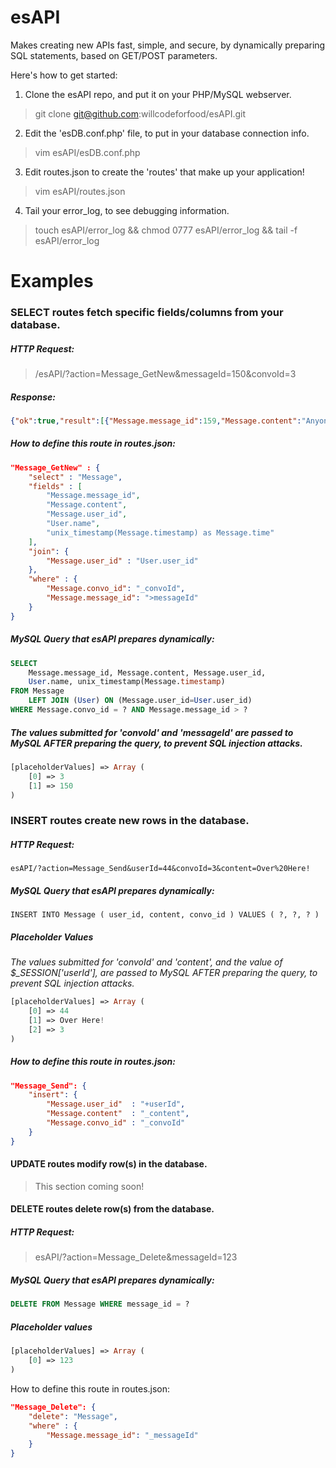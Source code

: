 esAPI
=====

Makes creating new APIs fast, simple, and secure, by dynamically preparing SQL statements, based on GET/POST parameters. 

Here's how to get started:

1. Clone the esAPI repo, and put it on your PHP/MySQL webserver.
> git clone git@github.com:willcodeforfood/esAPI.git

2. Edit the 'esDB.conf.php' file, to put in your database connection info.
> vim esAPI/esDB.conf.php

3. Edit routes.json to create the 'routes' that make up your application!
> vim esAPI/routes.json

4. Tail your error_log, to see debugging information.
> touch esAPI/error_log && chmod 0777 esAPI/error_log && tail -f esAPI/error_log

Examples
===

### SELECT routes fetch specific fields/columns from your database.

##### HTTP Request:
> /esAPI/?action=Message_GetNew&messageId=150&convoId=3

##### Response:
```json
{"ok":true,"result":[{"Message.message_id":159,"Message.content":"Anyone in here?","Message.user_id":40,"User.name":"Gohan","Message.time":1396279063}]}
```

##### How to define this route in routes.json:
```json
"Message_GetNew" : {
	"select" : "Message",
	"fields" : [
		"Message.message_id",
		"Message.content",
		"Message.user_id",
		"User.name",
		"unix_timestamp(Message.timestamp) as Message.time"
	],
	"join": {
		"Message.user_id" : "User.user_id"
	},
	"where" : {
		"Message.convo_id": "_convoId",
		"Message.message_id": ">messageId"
	}
}
```

##### MySQL Query that esAPI prepares dynamically:
```sql
SELECT
	Message.message_id, Message.content, Message.user_id,
	User.name, unix_timestamp(Message.timestamp)
FROM Message
	LEFT JOIN (User) ON (Message.user_id=User.user_id)
WHERE Message.convo_id = ? AND Message.message_id > ?
```

##### The values submitted for 'convoId' and 'messageId' are passed to MySQL AFTER preparing the query, to prevent SQL injection attacks.
```php
[placeholderValues] => Array (
	[0] => 3
	[1] => 150
)
```


### INSERT routes create new rows in the database.
	
##### HTTP Request:
	esAPI/?action=Message_Send&userId=44&convoId=3&content=Over%20Here!

##### MySQL Query that esAPI prepares dynamically:
	INSERT INTO Message ( user_id, content, convo_id ) VALUES ( ?, ?, ? )

##### Placeholder Values
*The values submitted for 'convoId' and 'content', and the value of $_SESSION['userId'], are passed to MySQL AFTER preparing the query, to prevent SQL injection attacks.*
```php
[placeholderValues] => Array (
	[0] => 44
	[1] => Over Here!
	[2] => 3
)
```

##### How to define this route in routes.json:
```json
"Message_Send": {
	"insert": {
		"Message.user_id"  : "+userId",
		"Message.content"  : "_content",
		"Message.convo_id" : "_convoId"
	}
}
```

#### UPDATE routes modify row(s) in the database.
> This section coming soon!

#### DELETE routes delete row(s) from the database.

##### HTTP Request:
> esAPI/?action=Message_Delete&messageId=123

##### MySQL Query that esAPI prepares dynamically:
```sql
DELETE FROM Message WHERE message_id = ?
```

##### Placeholder values 
```php	
[placeholderValues] => Array (
	[0] => 123
)
```

How to define this route in routes.json:
```json
"Message_Delete": {
	"delete": "Message",
	"where" : {
		"Message.message_id": "_messageId"
	}
}
```
